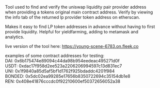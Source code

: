 Tool used to find and verify the uniswap liquidity pair provider address when providing a tokens original main contract address. Verify by viewing the info tab of the returned lp provider token address on etherscan. 

Makes it easy to find LP token addresses in advance without having to first provide liquidity. Helpful for yieldfarming, adding to metamask and analytics.

live version of the tool here: https://young-scene-6783.on.fleek.co

examples of some contract addresses for testing:<br>
DAI: 0x6b175474e89094c44da98b954eedeac495271d0f<br>
USDT: 0xdac17f958d2ee523a2206206994597c13d831ec7<br>
UNI: 0x1f9840a85d5af5bf1d1762f925bdaddc4201f984<br>
BONDED: 0x5dc02ea99285e17656b8350722694c35154db1e8<br>
REN: 0x408e41876cccdc0f92210600ef50372656052a38<br>
